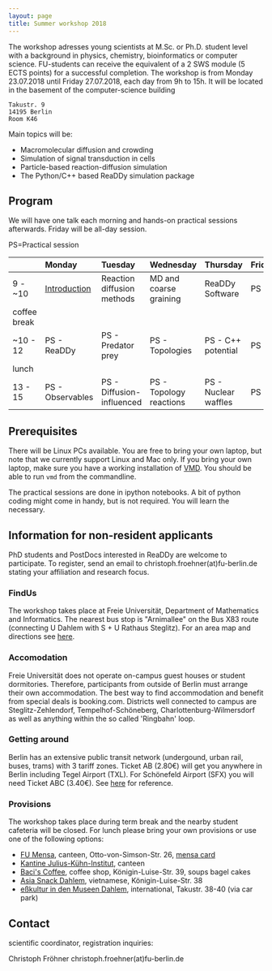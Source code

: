 ```yaml
---
layout: page
title: Summer workshop 2018
---
```


The workshop adresses young scientists at M.Sc. or Ph.D. student level with a background in physics, chemistry, bioinformatics or computer science. FU-students can receive the equivalent of a 2 SWS module (5 ECTS points) for a successful completion.
The workshop is from Monday 23.07.2018 until Friday 27.07.2018, each day from 9h to 15h.
It will be located in the basement of the computer-science building
```
Takustr. 9
14195 Berlin
Room K46
```
Main topics will be:
- Macromolecular diffusion and crowding
- Simulation of signal transduction in cells
- Particle-based reaction-diffusion simulation
- The Python/C++ based ReaDDy simulation package 

## Program
We will have one talk each morning and hands-on practical sessions afterwards. Friday will be all-day session.

PS=Practical session

|              | Monday           | Tuesday                    | Wednesday               | Thursday             | Friday |
|:-------------|:-----------------|:---------------------------|:------------------------|:---------------------|:-------|
| 9 - ~10      | [Introduction](http://userpage.fu-berlin.de/chrisfr/readdy_website/assets/talks/2018-07-23-readdy-workshop-intro.pdf)     | Reaction diffusion methods | MD and coarse graining  | ReaDDy Software      | PS     |
| coffee break |                  |                            |                         |                      |        |
| ~10 - 12     | PS - ReaDDy      | PS - Predator prey         | PS - Topologies         | PS - C++ potential   | PS     |
| lunch        |                  |                            |                         |                      |        |
| 13 - 15      | PS - Observables | PS - Diffusion-influenced  | PS - Topology reactions | PS - Nuclear waffles | PS     |

## Prerequisites
There will be Linux PCs available. You are free to bring your own laptop, but note that we currently support Linux and
Mac only. If you bring your own laptop, make sure you have a working 
installation of [VMD](http://www.ks.uiuc.edu/Research/vmd/). You should be able to run `vmd` from the commandline.

The practical sessions are done in ipython notebooks. A bit of python coding might come in handy, 
but is not required. You will learn the necessary.

## Information for non-resident applicants
PhD students and PostDocs interested in ReaDDy are welcome to participate. To register, send an email to
christoph.froehner(at)fu-berlin.de stating your affiliation and research focus. 

### FindUs 
The workshop takes place at Freie Universität, Department of Mathematics and Informatics. 
The nearest bus stop is "Arnimallee" on the 
Bus X83 route (connecting U Dahlem with S + U Rathaus Steglitz). 
For an area map and directions see [here](https://www.mi.fu-berlin.de/en/fb/contact/location.html).

### Accomodation 
Freie Universität does not operate on-campus guest houses or student dormitories. 
Therefore, participants from outside of Berlin must arrange their own accommodation. 
The best way to find accommodation and benefit from special deals is booking.com. 
Districts well connected to campus are Steglitz-Zehlendorf, Tempelhof-Schöneberg, Charlottenburg-Wilmersdorf as 
well as anything within the so called 'Ringbahn' loop.

### Getting around
Berlin has an extensive public transit network (undergound, urban rail, buses, trams) with 3 tariff zones. 
Ticket AB (2.80€) will get you anywhere in Berlin including Tegel Airport (TXL). 
For Schönefeld Airport (SFX) you will need Ticket ABC (3.40€). See [here](https://www.bvg.de/en/) for reference.

### Provisions
The workshop takes place during term break and the nearby student cafeteria will be closed. 
For lunch please bring your own provisions or use one of the following options:

- [FU Mensa](https://www.stw.berlin/en/dining-facilities/mensa-fu-ii.html), canteen, Otto-von-Simson-Str. 26, 
  [mensa card](https://www.stw.berlin/en/dining-facilities/themen/mensacard.html)
- [Kantine Julius-Kühn-Institut](http://www.el-okle.de/), canteen
- [Baci's Coffee](https://www.yelp.de/biz/bacis-coffee-berlin?utm_campaign=qype_de&utm_source=referrer), coffee shop,
  Königin-Luise-Str. 39, soups bagel cakes
- [Asia Snack Dahlem](http://www.asiasnack-dahlem.de), vietnamese, Königin-Luise-Str. 38
- [eßkultur in den Museen Dahlem](http://www.esskultur-berlin.de/catering/en/where/dahlem.php?lang=EN), 
  international, Takustr. 38-40 (via car park)

## Contact
scientific coordinator, registration inquiries:

Christoph Fröhner christoph.froehner(at)fu-berlin.de
 